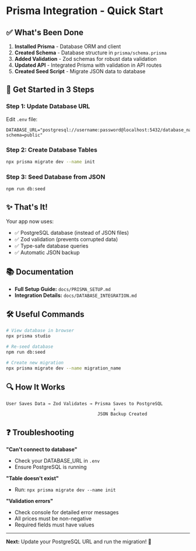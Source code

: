 # Prisma Integration - Quick Start

## ✅ What's Been Done

1. **Installed Prisma** - Database ORM and client
2. **Created Schema** - Database structure in `prisma/schema.prisma`
3. **Added Validation** - Zod schemas for robust data validation
4. **Updated API** - Integrated Prisma with validation in API routes
5. **Created Seed Script** - Migrate JSON data to database

## 🚀 Get Started in 3 Steps

### Step 1: Update Database URL

Edit `.env` file:
```env
DATABASE_URL="postgresql://username:password@localhost:5432/database_name?schema=public"
```

### Step 2: Create Database Tables

```bash
npx prisma migrate dev --name init
```

### Step 3: Seed Database from JSON

```bash
npm run db:seed
```

## ✨ That's It!

Your app now uses:
- ✅ PostgreSQL database (instead of JSON files)
- ✅ Zod validation (prevents corrupted data)
- ✅ Type-safe database queries
- ✅ Automatic JSON backup

## 📚 Documentation

- **Full Setup Guide:** `docs/PRISMA_SETUP.md`
- **Integration Details:** `docs/DATABASE_INTEGRATION.md`

## 🛠 Useful Commands

```bash
# View database in browser
npx prisma studio

# Re-seed database
npm run db:seed

# Create new migration
npx prisma migrate dev --name migration_name
```

## 🔍 How It Works

```
User Saves Data → Zod Validates → Prisma Saves to PostgreSQL
                                         ↓
                                   JSON Backup Created
```

## ❓ Troubleshooting

**"Can't connect to database"**
- Check your DATABASE_URL in `.env`
- Ensure PostgreSQL is running

**"Table doesn't exist"**
- Run: `npx prisma migrate dev --name init`

**"Validation errors"**
- Check console for detailed error messages
- All prices must be non-negative
- Required fields must have values

---

**Next:** Update your PostgreSQL URL and run the migration! 🎉
